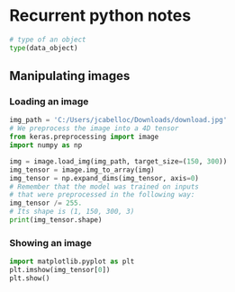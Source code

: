 # Recurrent python notes

``` python
# type of an object
type(data_object)


```

## Manipulating images

### Loading an image
```python
img_path = 'C:/Users/jcabelloc/Downloads/download.jpg'
# We preprocess the image into a 4D tensor
from keras.preprocessing import image
import numpy as np

img = image.load_img(img_path, target_size=(150, 300))
img_tensor = image.img_to_array(img)
img_tensor = np.expand_dims(img_tensor, axis=0)
# Remember that the model was trained on inputs
# that were preprocessed in the following way:
img_tensor /= 255.
# Its shape is (1, 150, 300, 3)
print(img_tensor.shape)

```

### Showing an image
```python
import matplotlib.pyplot as plt
plt.imshow(img_tensor[0])
plt.show()
```